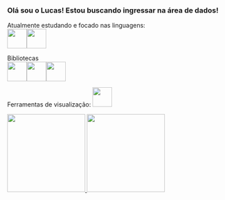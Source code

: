 ### Olá sou o Lucas! Estou buscando ingressar na área de dados!

Atualmente estudando e focado nas linguagens:  
<img src="https://cdn.jsdelivr.net/gh/devicons/devicon/icons/python/python-original-wordmark.svg" width="45" height="45"/><img src ="https://github.com/Lucasoliveirapedroso/Lucasoliveirapedroso/assets/37088960/1f6dea94-db40-4100-9fca-7fbcec153255"  width="45" height="45"/>

Bibliotecas  
<img src="https://cdn.jsdelivr.net/gh/devicons/devicon/icons/jupyter/jupyter-original-wordmark.svg" width="45" height="45" /><img src="https://cdn.jsdelivr.net/gh/devicons/devicon/icons/pandas/pandas-original-wordmark.svg" width="45" height="45"/><img src="https://cdn.jsdelivr.net/gh/devicons/devicon/icons/numpy/numpy-original-wordmark.svg" width="45" height="45"/>

Ferramentas de visualização: 
<img src="https://github.com/Lucasoliveirapedroso/Lucasoliveirapedroso/assets/37088960/6aee3cf9-5231-4fc7-8ec7-32c44488c7b9" width="45" height="45"/>

<div>
<a href="https://github.com/Lucasoliveirapedroso">
<img loading="lazy" height="180em" src="https://github-readme-stats.vercel.app/api/top-langs/?username=Lucasoliveirapedroso&layout=compact&langs_count=7&theme=dracula"/>
<img loading="lazy" height="180em" src="https://github-readme-stats.vercel.app/api?username=Lucasoliveirapedroso&show_icons=true&theme=dracula&include_all_commits=true&count_private=true"/>
</div>
